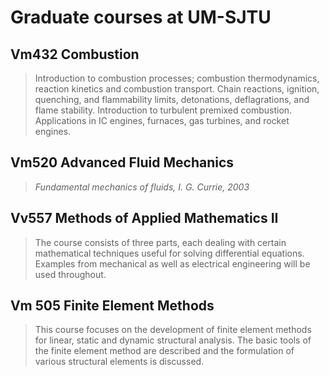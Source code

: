 # Graduate courses at UM-SJTU

## Vm432 Combustion

> Introduction to combustion processes; combustion thermodynamics, reaction kinetics and combustion transport. Chain reactions, ignition, quenching, and flammability limits, detonations, deflagrations, and flame stability. Introduction to turbulent premixed combustion. Applications in IC engines, furnaces, gas turbines, and rocket engines.

## Vm520 Advanced Fluid Mechanics

> *Fundamental mechanics of fluids, I. G. Currie, 2003*

## Vv557 Methods of Applied Mathematics II

> The course consists of three parts, each dealing with certain mathematical techniques useful for solving differential equations. Examples from mechanical as well as electrical engineering will be used throughout.

## Vm 505 Finite Element Methods

> This course focuses on the development of finite element methods for linear, static and dynamic structural analysis. The basic tools of the finite element method are described and the formulation of various structural elements is discussed.
